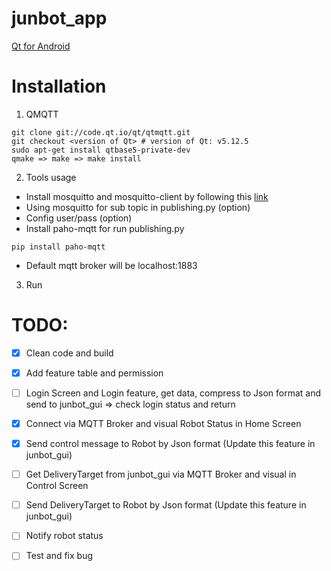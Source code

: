 # junbot_app

[Qt for Android](https://www.youtube.com/watch?v=w2RRgRGHsDA)

# Installation

1. QMQTT
```
git clone git://code.qt.io/qt/qtmqtt.git
git checkout <version of Qt> # version of Qt: v5.12.5
sudo apt-get install qtbase5-private-dev
qmake => make => make install
```
2. Tools usage

- Install mosquitto and mosquitto-client by following this [link](https://www.digitalocean.com/community/tutorials/how-to-install-and-secure-the-mosquitto-mqtt-messaging-broker-on-ubuntu-18-04)
- Using mosquitto for sub topic in publishing.py (option)
- Config user/pass (option)
- Install paho-mqtt for run publishing.py
```
pip install paho-mqtt
```
- Default mqtt broker will be localhost:1883

3. Run


# TODO:

- [x] Clean code and build 
- [x] Add feature table and permission
- [ ] Login Screen and Login feature, get data, compress to Json format and send to junbot_gui => check login status and return
- [x] Connect via MQTT Broker and visual Robot Status in Home Screen
- [x] Send control message to Robot by Json format (Update this feature in junbot_gui)
- [ ] Get DeliveryTarget from junbot_gui via MQTT Broker and visual in Control Screen
- [ ] Send DeliveryTarget to Robot by Json format (Update this feature in junbot_gui)
- [ ] Notify robot status
- [ ] Test and fix bug

